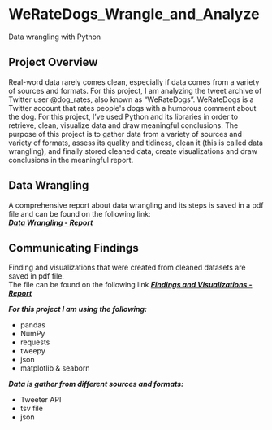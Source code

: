 # WeRateDogs_Wrangle_and_Analyze
Data wrangling with Python

## Project Overview
Real-word data rarely comes clean, especially if data comes from a variety of sources and formats. For this project, I am analyzing the tweet archive of Twitter user @dog_rates, also known as “WeRateDogs”. WeRateDogs is a Twitter account that rates people's dogs with a humorous comment about the dog. For this project, I’ve used Python and its libraries in order to retrieve, clean, visualize data and draw meaningful conclusions. The purpose of this project is to gather data from a variety of sources and variety of formats, assess its quality and tidiness, clean it (this is called data wrangling), and finally stored cleaned data, create visualizations and draw conclusions in the meaningful report.

## Data Wrangling

A comprehensive report about data wrangling and its steps is saved in a pdf file and can be found on the following link:<br>
***[Data Wrangling - Report](wrangle_report.pdf)***

## Communicating Findings

Finding and visualizations that were created from cleaned datasets are saved in pdf file.<br>
The file can be found on the following link ***[Findings and Visualizations - Report](act_report.pdf)***

***For this project I am using the following:***

- pandas
- NumPy
- requests
- tweepy
- json
- matplotlib & seaborn

***Data is gather from different sources and formats:***

- Tweeter API
- tsv file
- json

